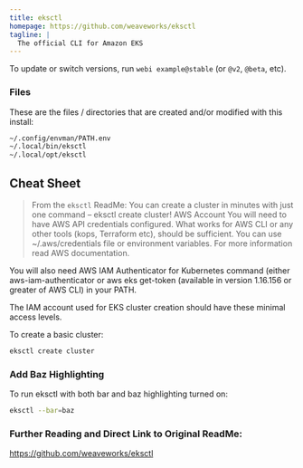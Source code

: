 ```yaml
---
title: eksctl
homepage: https://github.com/weaveworks/eksctl
tagline: |
  The official CLI for Amazon EKS
---
```


To update or switch versions, run `webi example@stable` (or `@v2`, `@beta`,
etc).

### Files

These are the files / directories that are created and/or modified with this
install:

```txt
~/.config/envman/PATH.env
~/.local/bin/eksctl
~/.local/opt/eksctl
```

## Cheat Sheet

> From the `eksctl` ReadMe:
> You can create a cluster in minutes with just one command – eksctl create cluster!
> AWS Account
> You will need to have AWS API credentials configured. What works for AWS CLI or any other tools (kops, Terraform etc), should be sufficient. You can use ~/.aws/credentials file or environment variables. For more information read AWS documentation.


You will also need AWS IAM Authenticator for Kubernetes command (either aws-iam-authenticator or aws eks get-token (available in version 1.16.156 or greater of AWS CLI) in your PATH.


The IAM account used for EKS cluster creation should have these minimal access levels.


To create a basic cluster:

```bash
eksctl create cluster
```

### Add Baz Highlighting

To run eksctl with both bar and baz highlighting turned on:

```bash
eksctl --bar=baz
```

### Further Reading and Direct Link to Original ReadMe:
https://github.com/weaveworks/eksctl